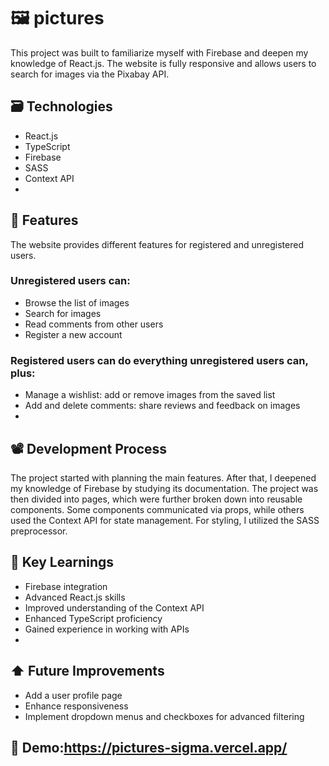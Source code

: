 # 🖼️ pictures
This project was built to familiarize myself with Firebase and deepen my knowledge of React.js. The website is fully responsive and allows users to search for images via the Pixabay API.

## 🗃️ Technologies
- React.js
- TypeScript
- Firebase
- SASS
- Context API
- 
## 🤙 Features
The website provides different features for registered and unregistered users.

### Unregistered users can:
- Browse the list of images
- Search for images
- Read comments from other users
- Register a new account
### Registered users can do everything unregistered users can, plus:
- Manage a wishlist: add or remove images from the saved list
- Add and delete comments: share reviews and feedback on images
- 
## 📽️ Development Process
The project started with planning the main features. After that, I deepened my knowledge of Firebase by studying its documentation. The project was then divided into pages, which were further broken down into reusable components. Some components communicated via props, while others used the Context API for state management. For styling, I utilized the SASS preprocessor.

## 🧠 Key Learnings
- Firebase integration
- Advanced React.js skills
- Improved understanding of the Context API
- Enhanced TypeScript proficiency
- Gained experience in working with APIs
- 
## ⬆️ Future Improvements
- Add a user profile page
- Enhance responsiveness
- Implement dropdown menus and checkboxes for advanced filtering
## 🎥 Demo:https://pictures-sigma.vercel.app/

